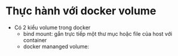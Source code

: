 # Thực hành với docker volume
- Có 2 kiểu volume trong docker
  - bind mount: gắn trực tiếp một thư mục hoặc file của host với container
  - docker mananged volume: 